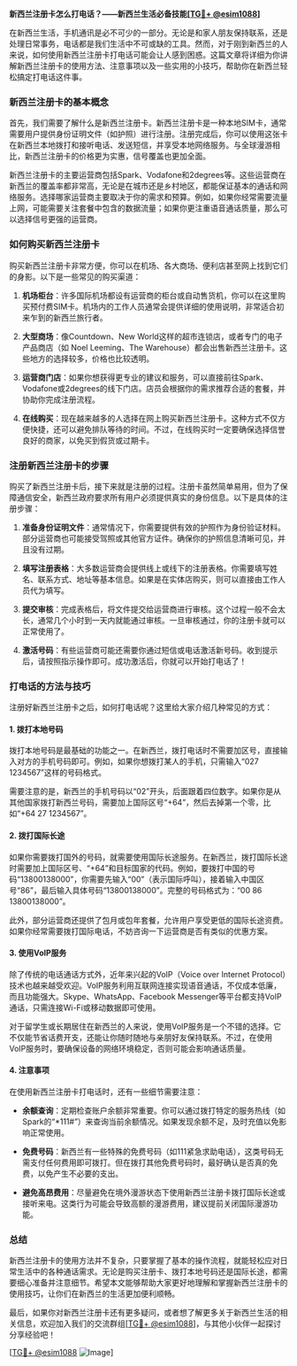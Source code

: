 **新西兰注册卡怎么打电话？——新西兰生活必备技能[[TG💪+ @esim1088](https://t.me/s/esim1088)]**

在新西兰生活，手机通讯是必不可少的一部分。无论是和家人朋友保持联系，还是处理日常事务，电话都是我们生活中不可或缺的工具。然而，对于刚到新西兰的人来说，如何使用新西兰注册卡打电话可能会让人感到困惑。这篇文章将详细为你讲解新西兰注册卡的使用方法、注意事项以及一些实用的小技巧，帮助你在新西兰轻松搞定打电话这件事。

### 新西兰注册卡的基本概念

首先，我们需要了解什么是新西兰注册卡。新西兰注册卡是一种本地SIM卡，通常需要用户提供身份证明文件（如护照）进行注册。注册完成后，你可以使用这张卡在新西兰本地拨打和接听电话、发送短信，并享受本地网络服务。与全球漫游相比，新西兰注册卡的价格更为实惠，信号覆盖也更加全面。

新西兰注册卡的主要运营商包括Spark、Vodafone和2degrees等。这些运营商在新西兰的覆盖率都非常高，无论是在城市还是乡村地区，都能保证基本的通话和网络服务。选择哪家运营商主要取决于你的需求和预算。例如，如果你经常需要流量上网，可能需要关注套餐中包含的数据流量；如果你更注重语音通话质量，那么可以选择信号更强的运营商。

### 如何购买新西兰注册卡

购买新西兰注册卡非常方便，你可以在机场、各大商场、便利店甚至网上找到它们的身影。以下是一些常见的购买渠道：

1. **机场柜台**：许多国际机场都设有运营商的柜台或自动售货机，你可以在这里购买预付费SIM卡。机场内的工作人员通常会提供详细的使用说明，非常适合初来乍到的新西兰旅行者。
   
2. **大型商场**：像Countdown、New World这样的超市连锁店，或者专门的电子产品商店（如 Noel Leeming、The Warehouse）都会出售新西兰注册卡。这些地方的选择较多，价格也比较透明。

3. **运营商门店**：如果你想获得更专业的建议和服务，可以直接前往Spark、Vodafone或2degrees的线下门店。店员会根据你的需求推荐合适的套餐，并协助你完成注册流程。

4. **在线购买**：现在越来越多的人选择在网上购买新西兰注册卡。这种方式不仅方便快捷，还可以避免排队等待的时间。不过，在线购买时一定要确保选择信誉良好的商家，以免买到假货或过期卡。

### 注册新西兰注册卡的步骤

购买了新西兰注册卡后，接下来就是注册的过程。注册卡虽然简单易用，但为了保障通信安全，新西兰政府要求所有用户必须提供真实的身份信息。以下是具体的注册步骤：

1. **准备身份证明文件**：通常情况下，你需要提供有效的护照作为身份验证材料。部分运营商也可能接受驾照或其他官方证件。确保你的护照信息清晰可见，并且没有过期。

2. **填写注册表格**：大多数运营商会提供线上或线下的注册表格。你需要填写姓名、联系方式、地址等基本信息。如果是在实体店购买，则可以直接由工作人员代为填写。

3. **提交审核**：完成表格后，将文件提交给运营商进行审核。这个过程一般不会太长，通常几个小时到一天内就能通过审核。一旦审核通过，你的注册卡就可以正常使用了。

4. **激活号码**：有些运营商可能还需要你通过短信或电话激活新号码。收到提示后，请按照指示操作即可。成功激活后，你就可以开始打电话了！

### 打电话的方法与技巧

注册好新西兰注册卡之后，如何打电话呢？这里给大家介绍几种常见的方式：

#### 1. 拨打本地号码

拨打本地号码是最基础的功能之一。在新西兰，拨打电话时不需要加区号，直接输入对方的手机号码即可。例如，如果你想拨打某人的手机，只需输入“027 1234567”这样的号码格式。

需要注意的是，新西兰的手机号码以“02”开头，后面跟着四位数字。如果你是从其他国家拨打新西兰号码，需要加上国际区号“+64”，然后去掉第一个零，比如“+64 27 1234567”。

#### 2. 拨打国际长途

如果你需要拨打国外的号码，就需要使用国际长途服务。在新西兰，拨打国际长途时需要加上国际区号、“+64”和目标国家的代码。例如，要拨打中国的号码“13800138000”，你需要先输入“00”（表示国际呼叫），接着输入中国区号“86”，最后输入具体号码“13800138000”。完整的号码格式为：“00 86 13800138000”。

此外，部分运营商还提供了包月或包年套餐，允许用户享受更低的国际长途资费。如果你经常需要拨打国际电话，不妨咨询一下运营商是否有类似的优惠方案。

#### 3. 使用VoIP服务

除了传统的电话通话方式外，近年来兴起的VoIP（Voice over Internet Protocol）技术也越来越受欢迎。VoIP服务利用互联网连接实现语音通话，不仅成本低廉，而且功能强大。Skype、WhatsApp、Facebook Messenger等平台都支持VoIP通话，只需连接Wi-Fi或移动数据即可使用。

对于留学生或长期居住在新西兰的人来说，使用VoIP服务是一个不错的选择。它不仅能节省话费开支，还能让你随时随地与亲朋好友保持联系。不过，在使用VoIP服务时，要确保设备的网络环境稳定，否则可能会影响通话质量。

#### 4. 注意事项

在使用新西兰注册卡打电话时，还有一些细节需要注意：

- **余额查询**：定期检查账户余额非常重要。你可以通过拨打特定的服务热线（如Spark的“*111#”）来查询当前余额情况。如果发现余额不足，及时充值以免影响正常使用。
  
- **免费号码**：新西兰有一些特殊的免费号码（如111紧急求助电话），这类号码无需支付任何费用即可拨打。但在拨打其他免费号码时，最好确认是否真的免费，以免产生不必要的支出。

- **避免高昂费用**：尽量避免在境外漫游状态下使用新西兰注册卡拨打国际长途或接听来电。这类行为可能会导致高额的漫游费用，建议提前关闭国际漫游功能。

### 总结

新西兰注册卡的使用方法并不复杂，只要掌握了基本的操作流程，就能轻松应对日常生活中的各种通话需求。无论是购买注册卡、拨打本地号码还是国际长途，都需要细心准备并注意细节。希望本文能够帮助大家更好地理解和掌握新西兰注册卡的使用技巧，让你们在新西兰的生活更加便利顺畅。

最后，如果你对新西兰注册卡还有更多疑问，或者想了解更多关于新西兰生活的相关信息，欢迎加入我们的交流群组[[TG💪+ @esim1088](https://t.me/s/esim1088)]，与其他小伙伴一起探讨分享经验吧！

[[TG💪+ @esim1088](https://t.me/s/esim1088) ![Image](https://i.postimg.cc/4NQfJmqS/Snipaste-2025-05-13-00-14-12.png)]